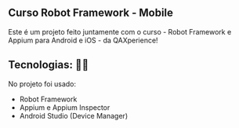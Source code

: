 ## Curso Robot Framework - Mobile

Este é um projeto feito juntamente com o curso - Robot Framework e Appium para Android e iOS - da QAXperience!

## Tecnologias: 👨‍💻
No projeto foi usado:
- Robot Framework
- Appium e Appium Inspector
- Android Studio (Device Manager)
